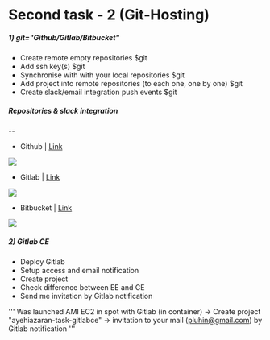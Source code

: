 # Second task - 2 (Git-Hosting)

##### 1) git="Github/Gitlab/Bitbucket"
* Create remote empty repositories $git  
* Add ssh key(s) $git
* Synchronise with with your local repositories $git
* Add project into remote repositories (to each one, one by one) $git
* Create slack/email integration push events $git


#####  Repositories & slack integration
--
* Github | [Link](https://github.com/RPMFAN/sa.it-academy.by)

![](http://images.vfl.ru/ii/1551125756/438e28e3/25543861_m.png)
* Gitlab | [Link](https://gitlab.com/RPMFAN/sa.it-academy.by)

![](http://images.vfl.ru/ii/1551125756/0675249c/25543862_m.png)

* Bitbucket | [Link](https://bitbucket.org/RPMFAN/sa.it-academy.by)

 ![](http://images.vfl.ru/ii/1551125757/4b587efb/25543863_m.png)

##### 2) Gitlab CE

* Deploy Gitlab
* Setup access and email notification
* Create project
* Check difference between EE and CE
* Send me invitation by Gitlab notification

'''
Was launched AMI EC2 in spot with Gitlab (in container) -> Create project "ayehiazaran-task-gitlabce" -> invitation to your mail (pluhin@gmail.com) by Gitlab notification
'''